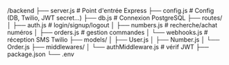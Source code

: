 /backend
 ├── server.js              # Point d'entrée Express
 ├── config.js              # Config (DB, Twilio, JWT secret…)
 ├── db.js                  # Connexion PostgreSQL
 ├── routes/
 │    ├── auth.js           # login/signup/logout
 │    ├── numbers.js        # recherche/achat numéros
 │    ├── orders.js         # gestion commandes
 │    └── webhooks.js       # réception SMS Twilio
 ├── models/
 │    ├── User.js
 │    ├── Number.js
 │    └── Order.js
 ├── middlewares/
 │    └── authMiddleware.js # vérif JWT
 ├── package.json
 └── .env